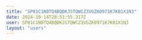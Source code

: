 ```yaml
---
title: "SP01C1N8TQ4BQDKJSTQWCZ3VGZK0971K7K01X1N3"
date: 2024-10-14T20:51:55.317Z
user: SP01C1N8TQ4BQDKJSTQWCZ3VGZK0971K7K01X1N3
layout: "users"
---
```

    